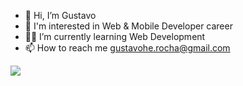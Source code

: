- 👋 Hi, I’m Gustavo
- 👀 I'm interested in Web & Mobile Developer career
- 👨‍💻 I’m currently learning Web Development
- 📫 How to reach me gustavohe.rocha@gmail.com

<a href="https://www.linkedin.com/in/gustavorochac" alt="linkedin" target="_blank">

<img src="https://img.shields.io/badge/LinkedIn-%230077B5.svg?&style=flat-square&logo=linkedin&logoColor=white">

</a>


<!---
Gu-Rocha/Gu-Rocha is a ✨ special ✨ repository because its `README.md` (this file) appears on your GitHub profile.
You can click the Preview link to take a look at your changes.
--->

